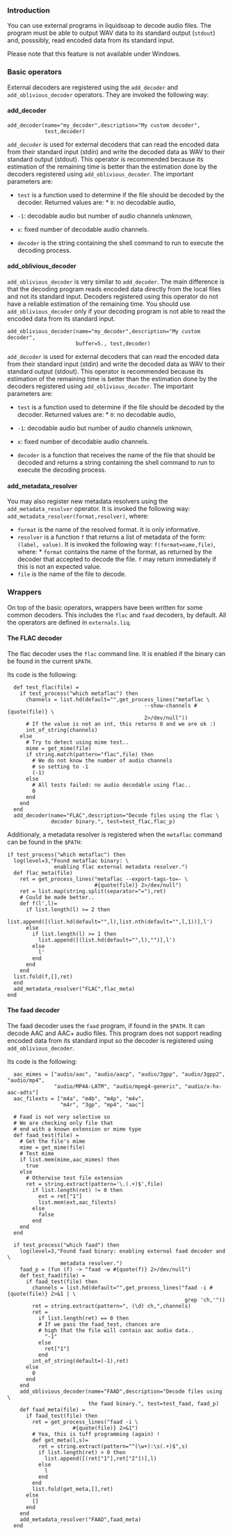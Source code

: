 ### Introduction
You can use external programs in liquidsoap to decode audio files. The program must be able to
output WAV data to its standard output (`stdout`) and, posssibly, read encoded data from its 
standard input.

Please note that this feature is not available under Windows.

### Basic operators
External decoders are registered using the `add_decoder` and `add_oblivious_decoder` operators. 
They are invoked the following way: 

#### add_decoder
```
add_decoder(name="my_decoder",description="My custom decoder",
            test,decoder)
```

`add_decoder` is used for external decoders that can read the encoded data from their standard
input (stdin) and write the decoded data as WAV to their standard output (stdout). This operator
is recommended because its estimation of the remaining time is better than the estimation done
by the decoders registered using `add_oblivious_decoder`. The important parameters are:

* `test` is a function used to determine if the file should be decoded by the decoder. Returned values are:  * `0`: no decodable audio, 
 * `-1`: decodable audio but number of audio channels unknown, 
 * `x`: fixed number of decodable audio channels.


* `decoder` is the string containing the shell command to run to execute the decoding process.

#### add_oblivious_decoder
`add_oblivious_decoder` is very similar to `add_decoder`. The main difference is that the
decoding program reads encoded data directly from the local files and not its standard input.
Decoders registered using this operator do not have a reliable estimation of the remaining
time. You should use `add_oblivious_decoder` only if your decoding program is not able
to read the encoded data from its standard input.

```
add_oblivious_decoder(name="my_decoder",description="My custom decoder",
                      buffer=5., test,decoder)
```

`add_decoder` is used for external decoders that can read the encoded data from their standard
input (stdin) and write the decoded data as WAV to their standard output (stdout). This operator
is recommended because its estimation of the remaining time is better than the estimation done
by the decoders registered using `add_oblivious_decoder`. The important parameters are:

* `test` is a function used to determine if the file should be decoded by the decoder. Returned values are:  * `0`: no decodable audio,
 * `-1`: decodable audio but number of audio channels unknown,
 * `x`: fixed number of decodable audio channels.


* `decoder` is a function that receives the name of the file that should be decoded and returns a string containing the shell command to run to execute the decoding process.

#### add_metadata_resolver
You may also register new metadata resolvers using the `add_metadata_resolver` operator. It is invoked the
following way: `add_metadata_resolver(format,resolver)`, where:

* `format` is the name of the resolved format. It is only informative.
* `resolver` is a function `f` that returns a list of metadata of the form: `(label, value)`. It is invoked the following way: `f(format=name,file)`, where: * `format` contains the name of the format, as returned by the decoder that accepted to decode the file. `f` may return immediately if this is not an expected value.
 * `file` is the name of the file to decode.



### Wrappers
On top of the basic operators, wrappers have been written for some common decoders. This includes the `flac` and 
`faad` decoders, by default. All the operators are defined in `externals.liq`.

#### The FLAC decoder
The flac decoder uses the `flac` command line. It is enabled if the binary can be found in the current `$PATH`.

Its code is the following:

```
  def test_flac(file) =
    if test_process("which metaflac") then
      channels = list.hd(default="",get_process_lines("metaflac \
                                            --show-channels #{quote(file)} \
                                            2>/dev/null"))
      # If the value is not an int, this returns 0 and we are ok :)
      int_of_string(channels)
    else
      # Try to detect using mime test..
      mime = get_mime(file)
      if string.match(pattern="flac",file) then
        # We do not know the number of audio channels
        # so setting to -1
        (-1)
      else
        # All tests failed: no audio decodable using flac..
        0
      end
    end
  end
  add_decoder(name="FLAC",description="Decode files using the flac \
              decoder binary.", test=test_flac,flac_p)
```

Additionaly, a metadata resolver is registered when the `metaflac` command can be found in the `$PATH`:

```
if test_process("which metaflac") then
  log(level=3,"Found metaflac binary: \
               enabling flac external metadata resolver.")
  def flac_meta(file)
    ret = get_process_lines("metaflac --export-tags-to=- \
                            #{quote(file)} 2>/dev/null")
    ret = list.map(string.split(separator="="),ret)
    # Could be made better..
    def f(l',l)=
      if list.length(l) >= 2 then
        list.append([(list.hd(default="",l),list.nth(default="",l,1))],l')
      else
        if list.length(l) >= 1 then
          list.append([(list.hd(default="",l),"")],l')
        else
          l'
        end
      end
    end
  list.fold(f,[],ret)
  end
  add_metadata_resolver("FLAC",flac_meta)
end
```

#### The faad decoder
The faad decoder uses the `faad` program, if found in the `$PATH`. 
It can decode AAC and AAC+ audio files. This program does not support
reading encoded data from its standard input so the decoder is 
registered using `add_oblivious_decoder`.

Its code is the following:

```
  aac_mimes = ["audio/aac", "audio/aacp", "audio/3gpp", "audio/3gpp2", "audio/mp4",
               "audio/MP4A-LATM", "audio/mpeg4-generic", "audio/x-hx-aac-adts"]
  aac_filexts = ["m4a", "m4b", "m4p", "m4v",
                 "m4r", "3gp", "mp4", "aac"]

  # Faad is not very selective so
  # We are checking only file that
  # end with a known extension or mime type
  def faad_test(file) =
    # Get the file's mime
    mime = get_mime(file)
    # Test mime
    if list.mem(mime,aac_mimes) then
      true
    else
      # Otherwise test file extension
      ret = string.extract(pattern='\.(.+)$',file)
        if list.length(ret) != 0 then
          ext = ret["1"]
          list.mem(ext,aac_filexts)
        else
          false
        end
    end
  end

  if test_process("which faad") then
    log(level=3,"Found faad binary: enabling external faad decoder and \
                 metadata resolver.")
    faad_p = (fun (f) -> "faad -w #{quote(f)} 2>/dev/null")
    def test_faad(file) =
      if faad_test(file) then
        channels = list.hd(default="",get_process_lines("faad -i #{quote(file)} 2>&1 | \
                                                         grep 'ch,'"))
        ret = string.extract(pattern=", (\d) ch,",channels)
        ret =
          if list.length(ret) == 0 then
          # If we pass the faad_test, chances are
          # high that the file will contain aac audio data..
            "-1"
          else
            ret["1"]
          end
        int_of_string(default=(-1),ret)
      else
        0
      end
    end
    add_oblivious_decoder(name="FAAD",description="Decode files using \
                          the faad binary.", test=test_faad, faad_p)
    def faad_meta(file) =
      if faad_test(file) then
        ret = get_process_lines("faad -i \
                     #{quote(file)} 2>&1")
        # Yea, this is tuff programming (again) !
        def get_meta(l,s)=
          ret = string.extract(pattern="^(\w+):\s(.+)$",s)
          if list.length(ret) > 0 then
            list.append([(ret["1"],ret["2"])],l)
          else
            l
          end
        end
        list.fold(get_meta,[],ret)
      else
        []
      end
    end
    add_metadata_resolver("FAAD",faad_meta)
  end
```


